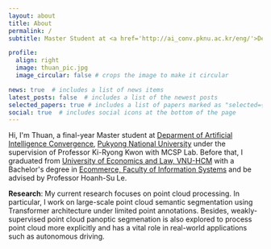 ```yaml
---
layout: about
title: About
permalink: /
subtitle: Master Student at <a href='http://ai_conv.pknu.ac.kr/eng/'>Deparment of Artificial Intelligence Convergence</a>, <a href='https://www.pknu.ac.kr/eng'>Pukyong National University</a>

profile:
  align: right
  image: thuan_pic.jpg
  image_circular: false # crops the image to make it circular

news: true  # includes a list of news items
latest_posts: false  # includes a list of the newest posts
selected_papers: true # includes a list of papers marked as "selected={true}"
social: true  # includes social icons at the bottom of the page
---
```


Hi, I'm Thuan, a final-year Master student at <a href='http://ai_conv.pknu.ac.kr/eng/'>Deparment of Artificial Intelligence Convergence</a>, <a href='https://www.pknu.ac.kr/eng'>Pukyong National University</a> under the supervision of Professor Ki-Ryong Kwon with MCSP Lab. Before that, I graduated from <a href='http://en.uel.edu.vn/'>University of Economics and Law, VNU-HCM</a> with a Bachelor's degree in <a href='https://is.uel.edu.vn/?PageId=4f38865c-525f-45ac-847c-538340d12274/'>Ecommerce, Faculty of Information Systems</a> and be advised by Professor Hoanh-Su Le. 

<b>Research</b>: My current research focuses on point cloud processing. In particular, I work on large-scale point cloud semantic segmentation using Transformer architecture under limited point annotations. Besides, weakly-supervised point cloud panoptic segmenation is also explored to process point cloud more explicitly and has a vital role in real-world applications such as autonomous driving.


